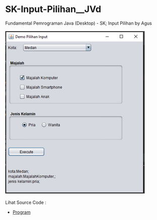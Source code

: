 # SK-Input-Pilihan__JVd
Fundamental Pemrograman Java (Desktop) - SK; Input Pilihan by Agus<br><br>
<img src="https://github.com/RizkyKhapidsyah/SK-Input-Pilihan__JVd/blob/master/result/001.PNG"><br><br>
Lihat Source Code :<br>
- <a href="https://github.com/RizkyKhapidsyah/SK-Input-Pilihan__JVd/tree/master/src/com/rk">Program</a>
